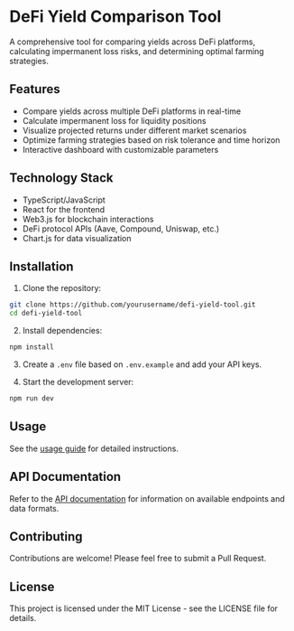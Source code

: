 # DeFi Yield Comparison Tool

A comprehensive tool for comparing yields across DeFi platforms, calculating impermanent loss risks, and determining optimal farming strategies.

## Features

- Compare yields across multiple DeFi platforms in real-time
- Calculate impermanent loss for liquidity positions
- Visualize projected returns under different market scenarios
- Optimize farming strategies based on risk tolerance and time horizon
- Interactive dashboard with customizable parameters

## Technology Stack

- TypeScript/JavaScript
- React for the frontend
- Web3.js for blockchain interactions
- DeFi protocol APIs (Aave, Compound, Uniswap, etc.)
- Chart.js for data visualization

## Installation

1. Clone the repository:
```bash
git clone https://github.com/yourusername/defi-yield-tool.git
cd defi-yield-tool
```

2. Install dependencies:
```bash
npm install
```

3. Create a `.env` file based on `.env.example` and add your API keys.

4. Start the development server:
```bash
npm run dev
```

## Usage

See the [usage guide](./docs/usage.md) for detailed instructions.

## API Documentation

Refer to the [API documentation](./docs/api.md) for information on available endpoints and data formats.

## Contributing

Contributions are welcome! Please feel free to submit a Pull Request.

## License

This project is licensed under the MIT License - see the LICENSE file for details.

